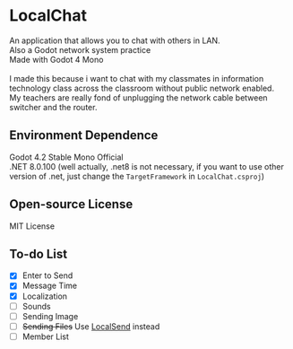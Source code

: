 # LocalChat
An application that allows you to chat with others in LAN.<br>
Also a Godot network system practice<br>
Made with Godot 4 Mono<br><br>
I made this because i want to chat with my classmates in information technology class across the classroom without public network enabled.<br>
My teachers are really fond of unplugging the network cable between switcher and the router.

## Environment Dependence
Godot 4.2 Stable Mono Official<br>
.NET 8.0.100 (well actually, .net8 is not necessary, if you want to use other version of .net, just change the `TargetFramework` in `LocalChat.csproj`)

## Open-source License
MIT License

## To-do List
- [x] Enter to Send<br>
- [x] Message Time<br>
- [x] Localization<br>
- [ ] Sounds<br>
- [ ] Sending Image<br>
- [ ] ~~Sending Files~~ Use [LocalSend](https://localsend.org) instead<br>
- [ ] Member List